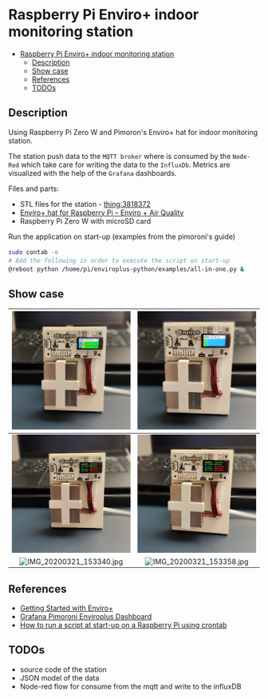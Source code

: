 # Raspberry Pi Enviro+ indoor monitoring station

- [Raspberry Pi Enviro+ indoor monitoring station](#raspberry-pi-enviro-indoor-monitoring-station)
  - [Description](#description)
  - [Show case](#show-case)
  - [References](#references)
  - [TODOs](#todos)

## Description

Using Raspberry Pi Zero W and Pimoron's Enviro+ hat for indoor monitoring station.

The station push data to the ``MQTT broker`` where is consumed by the ``Node-Red`` which take care for writing the data to the ``InfluxDb``.
Metrics are visualized with the help of the ``Grafana`` dashboards.

Files and parts:

- STL files for the station - [thing:3818372](https://www.thingiverse.com/thing:3818372)
- [Enviro+ hat for Raspberry Pi – Enviro + Air Quality](https://shop.pimoroni.com/products/enviro?variant=31155658457171)
- Raspberry Pi Zero W with microSD card

Run the application on start-up (examples from the pimoroni's guide)

```bash
sudo contab -e
# Add the following in order to execute the script on start-up
@reboot python /home/pi/enviroplus-python/examples/all-in-one.py &

```

## Show case

|![IMG_20200322_132942.jpg](./assets/IMG_20200322_132942.jpg)|![IMG_20200322_132947.jpg](./assets/IMG_20200322_132947.jpg)|
|:-:|:-:|
|![IMG_20200322_132518.jpg](./assets/IMG_20200322_132518.jpg)|![IMG_20200322_132525.jpg](./assets/IMG_20200322_132525.jpg)|
|![IMG_20200321_153340.jpg](./assets/IMG_20200321_153340.jpg)|![IMG_20200321_153358.jpg](./assets/IMG_20200321_153358.jpg)|

## References

- [Getting Started with Enviro+](https://learn.pimoroni.com/tutorial/sandyj/getting-started-with-enviro-plus)
- [Grafana Pimoroni Enviroplus Dashboard](https://grafana.com/grafana/dashboards/11605)
- [How to run a script at start-up on a Raspberry Pi using crontab](https://www.raspberrypi.org/blog/how-to-run-a-script-at-start-up-on-a-raspberry-pi-using-crontab/)

## TODOs

- source code of the station
- JSON model of the data
- Node-red flow for consume from the mqtt and write to the influxDB

